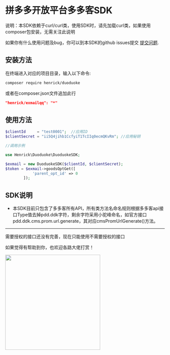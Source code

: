 # 拼多多开放平台多多客SDK

说明：本SDK依赖于curl/curl类，使用SDK时，请先加载curl类，如果使用composer包安装，无需关注此说明

如果你有什么使用问题及bug，你可以到本SDK的github issues提交 [提交问题](https://github.com/henrickcn/duoduoke/issues).

## 安装方法

在终端进入对应的项目目录，输入以下命令:

```sh
composer require henrick/duoduoke
```

或者在composer.json文件追加此行

```json
"henrick/exmailqq": "*"
```

## 使用方法

```php
$clientId     = "test0001";  //应用ID
$clientSecret = "ii5Q4jihb1CcfyiT1TcIIq0ecmQKvRm"; //应用秘钥

//调用示例

use Henrick\Duoduoke\DuoduokeSDK;

$exmail = new DuoduokeSDK($clientId, $clientSecret);
$token = $exmail->goodsOptGet([
            'parent_opt_id' => 0
        ]);
```
## SDK说明
* 本SDK目前只包含了多多客所有API，所有类方法名命名规则根据多多客api接口Type值去掉pdd.ddk字符，剩余字符采用小驼峰命名，如官方接口pdd.ddk.cms.prom.url.generate，其对应cmsPromUrlGenerate()方法。

------
需要授权的接口还没有完善，现在只能使用不需要授权的接口

如果觉得有帮助到你，也欢迎各路大佬打赏！

<img src="https://henrickcn.github.io/exmailqq/img/wechat-pay.jpeg" width = "300" height = "300" div align=left />
